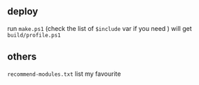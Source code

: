 ## deploy

run `make.ps1` (check the list of `$include` var if you need ) will get `build/profile.ps1`

## others

`recommend-modules.txt` list my favourite
